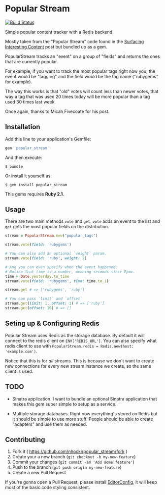 # Popular Stream

[![Build Status](https://travis-ci.org/nhocki/popular_streams.svg?branch=master)](https://travis-ci.org/nhocki/popular_streams)

Simple popular content tracker with a Redis backend.

Mostly taken from the "Popular Stream" code found in the
[Surfacing Interesting Content](http://stdout.heyzap.com/2013/04/08/surfacing-interesting-content/)
post but bundled up as a gem.

PopularStream tracks an "event" on a group of "fields" and returns the ones that
are currently popular.

For example, if you want to track the most popular tags right now you, the event
would be "tagging" and the field would be the tag name ("rubygems" for example).

The way this works is that "old" votes will count less than newer votes, that way
a tag that was used 20 times today will be more popular than a tag used 30 times
last week.

Once again, thanks to Micah Fivecoate for his post.

## Installation

Add this line to your application's Gemfile:

```ruby
gem 'popular_stream'
```

And then execute:

    $ bundle

Or install it yourself as:

    $ gem install popular_stream

This gems requires **Ruby 2.1**.

## Usage

There are two main methods `vote` and `get`. `vote` adds an event to the list
and `get` gets the most popular fields on the distribution.

```ruby
stream = PopularStream.new("popular_tags")

stream.vote(field: 'rubygems')

# You can also add an optional `weight` param.
stream.vote(field: 'ruby', weight: 2)

# And you can even specify when the event happened.
# Notice that time is a number, meaning seconds since Epoc.
time = Date.yesterday.to_time
stream.vote(field: 'rubygems', time: time.to_i)

stream.get # => ['rubygems', 'ruby']

# You can pass `limit` and `offset`
stream.get(limit: 1, offset: 1) # => ['ruby']
stream.get(offset: 10) # => []
```

## Seting up & Configuring Redis

Popular Stream uses Redis as the storage database. By default it will connect to
the redis client on `ENV['REDIS_URL']`. You can also specify what redis client to
use with `PopularStream.redis = Redis.new(host: 'example.com')`.

Notice that this is for *all* streams. This is because we don't want to create new
connections for every new stream instance we create, so the same client is used.

## TODO

* Sinatra application. I want to bundle an optional Sinatra application that
makes this gem super simple to setup as a service.

* Multiple storage databases. Right now everything's stored on Redis but it should
be simple to use more stuff. People should be able to create "adapters" and use
them as needed.

## Contributing

1. Fork it ( https://github.com/nhocki/popular_stream/fork )
2. Create your a new branch (`git checkout -b my-new-feature`)
3. Commit your changes (`git commit -am 'Add some feature'`)
4. Push to the branch (`git push origin my-new-feature`)
5. Create a new Pull Request

If you're gonna open a Pull Request, please install [EditorConfig](http://editorconfig.org/),
it will keep most of the basic code styling consistent.
